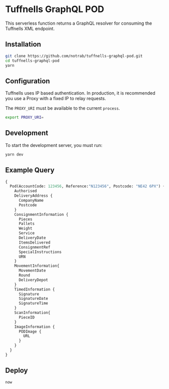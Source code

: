 # Tuffnells GraphQL POD

This serverless function returns a GraphQL resolver for consuming the Tuffnells XML endpoint.

## Installation

  ```bash
  git clone https://github.com/notrab/tuffnells-graphql-pod.git
  cd tuffnells-graphql-pod
  yarn
  ```

## Configuration

Tuffnells uses IP based authentication. In production, it is recommended you use a Proxy with a fixed IP to relay requests.

The `PROXY_URI` must be available to the current `process`.

  ```bash
  export PROXY_URI=
  ```

## Development

To start the development server, you must run:

  ```bash
  yarn dev
  ```

## Example Query

  ```graphql
  {
    Pod(AccountCode: 123456, Reference:"N123456", Postcode: "NE42 6PX") {
      Authorised
      DeliveryAddress {
        CompanyName
        Postcode
      }
      ConsignmentInformation {
        Pieces
        Pallets
        Weight
        Service
        DeliveryDate
        ItemsDelivered
        ConsignmentRef
        SpecialInstructions
        URN
      }
      MovementInformation{
        MovementDate
        Round
        DeliveryDepot
      }
      TimedInformation {
        Signature
        SignatureDate
        SignatureTime
      }
      ScanInformation{
        PieceID
      }
      ImageInformation {
        PODImage {
          URL
        }
      }
    }
  }
  ```

## Deploy

  ```
  now
  ```
